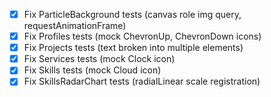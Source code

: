 - [x] Fix ParticleBackground tests (canvas role img query, requestAnimationFrame)
- [x] Fix Profiles tests (mock ChevronUp, ChevronDown icons)
- [x] Fix Projects tests (text broken into multiple elements)
- [x] Fix Services tests (mock Clock icon)
- [x] Fix Skills tests (mock Cloud icon)
- [x] Fix SkillsRadarChart tests (radialLinear scale registration)
